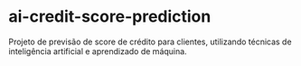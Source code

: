 # ai-credit-score-prediction
Projeto de previsão de score de crédito para clientes, utilizando técnicas de inteligência artificial e aprendizado de máquina.
